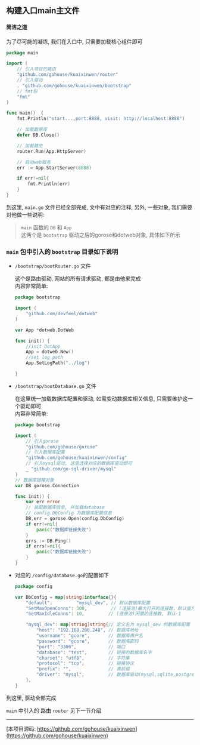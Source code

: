 ## 构建入口main主文件

#### 简洁之道  

为了尽可能的凝练, 我们在入口中, 只需要加载核心组件即可  

```go
package main

import (
	// 引入项目的路由
	"github.com/gohouse/kuaixinwen/router"
	// 引入驱动
	. "github.com/gohouse/kuaixinwen/bootstrap"
	// fmt包
	"fmt"
)

func main()  {
	fmt.Println("start...,port:8888, visit: http://localhost:8888")

	// 加载数据库
	defer DB.Close()

	// 加载路由
	router.Run(App.HttpServer)

	// 启动web服务
	err := App.StartServer(8888)

	if err!=nil{
		fmt.Println(err)
	}
}
```

到这里, `main.go` 文件已经全部完成, 文中有对应的注释, 另外, 一些对象, 我们需要对他做一些说明:  

> `main` 函数的 `DB` 和 `App`  
这两个是 `bootstrap` 驱动之后的gorose和dotweb对象, 具体如下所示

### `main` 包中引入的 `bootstrap` 目录如下说明  

- `/bootstrap/bootRouter.go` 文件  

    这个是路由驱动, 网站的所有请求驱动, 都是由他来完成   
    内容非常简单:  
    ```go
    package bootstrap
    
    import (
        "github.com/devfeel/dotweb"
    )
    
    var App *dotweb.DotWeb
    
    func init() {
        //init DotApp
        App = dotweb.New()
        //set log path
        App.SetLogPath("../log")
    
    }
    ```

- `/bootstrap/bootDatabase.go` 文件  

    在这里统一加载数据库配置和驱动, 如需变动数据库相关信息, 只需要维护这一个驱动即可  
    内容非常简单:  
    ```go
    package bootstrap
    
    import (
        // 引入gorose
        "github.com/gohouse/gorose"
        // 引入数据库配置
        "github.com/gohouse/kuaixinwen/config"
        // 引入mysql驱动, 这里选择对应的数据库驱动即可
        _ "github.com/go-sql-driver/mysql"
    )
    // 数据库链接对象
    var DB gorose.Connection
    
    func init() {
        var err error
        // 装配数据库信息, 并加载database
        // config.DbConfig 为数据库配置信息
        DB,err = gorose.Open(config.DbConfig)
        if err!=nil{
            panic("数据库链接失败")
        }
        errs := DB.Ping()
        if errs!=nil{
            panic("数据库链接失败")
        }
    }
    ```
    
- 对应的 `/config/database.go`的配置如下  
    ```go
    package config
    
    var DbConfig = map[string]interface{}{
    	"default":         "mysql_dev", // 默认数据库配置
    	"SetMaxOpenConns": 300,         // (连接池)最大打开的连接数，默认值为0表示不限制
    	"SetMaxIdleConns": 10,         // (连接池)闲置的连接数, 默认-1
    
    	"mysql_dev": map[string]string{// 定义名为 mysql_dev 的数据库配置
    		"host": "192.168.200.248", // 数据库地址
    		"username": "gcore",       // 数据库用户名
    		"password": "gcore",       // 数据库密码
    		"port": "3306",            // 端口
    		"database": "test",        // 链接的数据库名字
    		"charset": "utf8",         // 字符集
    		"protocol": "tcp",         // 链接协议
    		"prefix": "",              // 表前缀
    		"driver": "mysql",         // 数据库驱动(mysql,sqlite,postgres,oracle,mssql)
    	},
    }
    ```

到这里, 驱动全部完成   

`main` 中引入的 路由 `router` 见下一节介绍  


-------
[本项目源码: https://github.com/gohouse/kuaixinwen](https://github.com/gohouse/kuaixinwen)